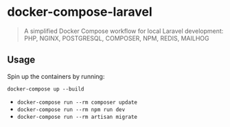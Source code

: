 # docker-compose-laravel
> A simplified Docker Compose workflow for local Laravel development: PHP, NGINX, POSTGRESQL, COMPOSER, NPM, REDIS, MAILHOG

## Usage
Spin up the containers by running:

```
docker-compose up --build
```

- `docker-compose run --rm composer update`
- `docker-compose run --rm npm run dev`
- `docker-compose run --rm artisan migrate`
